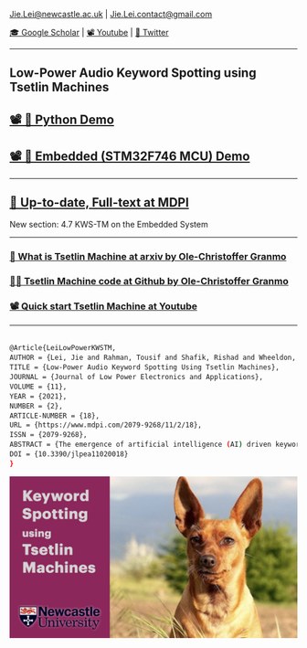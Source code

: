  Jie.Lei@newcastle.ac.uk | Jie.Lei.contact@gmail.com 
 
 [🎓 Google Scholar](https://scholar.google.com/citations?user=g0nZZiMAAAAJ&hl=en&oi=ao) 
| [📽 Youtube](https://www.youtube.com/channel/UCbG3LTzpZPVncPePOpqxW9w)    |   [🐧 Twitter](https://twitter.com/That_JieLei)

---

## **Low-Power Audio Keyword Spotting using Tsetlin Machines**


## [📽 🐍 Python Demo](https://youtu.be/JW0tztpjX8k)

## [📽 📱 Embedded (STM32F746 MCU) Demo ](https://youtu.be/M_lY8SJH3yo)

---

## [📜 Up-to-date, Full-text at MDPI ](https://www.mdpi.com/2079-9268/11/2/18/htm)
New section: 4.7 KWS-TM on the Embedded System

---

### [📜 What is Tsetlin Machine at arxiv by Ole-Christoffer Granmo](https://arxiv.org/abs/1804.01508)

### [👨‍💻 Tsetlin Machine code at Github by Ole-Christoffer Granmo](https://github.com/cair/TsetlinMachine)

### [📽 Quick start Tsetlin Machine at Youtube](https://youtube.com/playlist?list=PLQTEHj1nqgNmBHtiw5l5cOs986WUKp8FZ)


---

```bash

@Article{LeiLowPowerKWSTM,
AUTHOR = {Lei, Jie and Rahman, Tousif and Shafik, Rishad and Wheeldon, Adrian and Yakovlev, Alex and Granmo, Ole-Christoffer and Kawsar, Fahim and Mathur, Akhil},
TITLE = {Low-Power Audio Keyword Spotting Using Tsetlin Machines},
JOURNAL = {Journal of Low Power Electronics and Applications},
VOLUME = {11},
YEAR = {2021},
NUMBER = {2},
ARTICLE-NUMBER = {18},
URL = {https://www.mdpi.com/2079-9268/11/2/18},
ISSN = {2079-9268},
ABSTRACT = {The emergence of artificial intelligence (AI) driven keyword spotting (KWS) technologies has revolutionized human to machine interaction. Yet, the challenge of end-to-end energy efficiency, memory footprint and system complexity of current neural network (NN) powered AI-KWS pipelines has remained ever present. This paper evaluates KWS utilizing a learning automata powered machine learning algorithm called the Tsetlin Machine (TM). Through significant reduction in parameter requirements and choosing logic over arithmetic-based processing, the TM offers new opportunities for low-power KWS while maintaining high learning efficacy. In this paper, we explore a TM-based keyword spotting (KWS) pipeline to demonstrate low complexity with faster rate of convergence compared to NNs. Further, we investigate the scalability with increasing keywords and explore the potential for enabling low-power on-chip KWS.},
DOI = {10.3390/jlpea11020018}
}
```

![ ](pic.jpeg)

